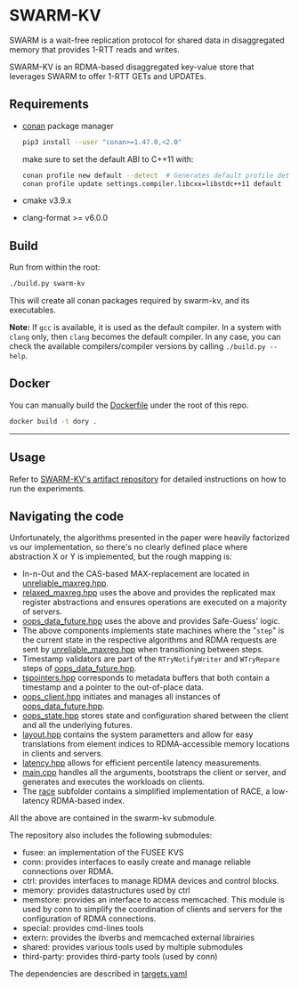 # SWARM-KV

SWARM is a wait-free replication protocol for shared data in disaggregated memory that provides 1-RTT reads and writes.

SWARM-KV is an RDMA-based disaggregated key-value store that leverages SWARM to offer 1-RTT GETs and UPDATEs.

## Requirements

- [conan](https://conan.io/) package manager
    ```sh
    pip3 install --user "conan>=1.47.0,<2.0"
    ```

    make sure to set the default ABI to C++11 with:

    ```sh
    conan profile new default --detect  # Generates default profile detecting GCC and sets old ABI
    conan profile update settings.compiler.libcxx=libstdc++11 default  # Sets libcxx to C++11 ABI
    ```

- cmake v3.9.x
- clang-format >= v6.0.0

## Build

Run from within the root:

```sh
./build.py swarm-kv
```

This will create all conan packages required by swarm-kv, and its executables.

__Note:__ If `gcc` is available, it is used as the default compiler. In a system with `clang` only, then `clang` becomes the default compiler. In any case, you can check the available compilers/compiler versions by calling `./build.py --help`.

## Docker

You can manually build the [Dockerfile](https://github.com/LPD-EPFL/swarm-kv/blob/master/Dockerfile) under the root of this repo.

```sh
docker build -t dory .
```
---


## Usage

Refer to [SWARM-KV's artifact repository](https://github.com/LPD-EPFL/swarm-artifacts) for detailed instructions on how to run the experiments.


## Navigating the code

Unfortunately, the algorithms presented in the paper were heavily factorized vs our implementation, so there's no clearly defined place where abstraction X or Y is implemented, but the rough mapping is:
- In-n-Out and the CAS-based MAX-replacement are located in [unreliable_maxreg.hpp](swarm-kv/src/unreliable_maxreg.hpp).
- [relaxed_maxreg.hpp](swarm-kv/src/relaxed_maxreg.hpp) uses the above and provides the replicated max register abstractions and ensures operations are executed on a majority of servers.
- [oops_data_future.hpp](swarm-kv/src/oops_data_future.hpp) uses the above and provides Safe-Guess' logic.
- The above components implements state machines where the "`step`" is the current state in the respective algorithms and RDMA requests are sent by [unreliable_maxreg.hpp](swarm-kv/src/unreliable_maxreg.hpp) when transitioning between steps.
- Timestamp validators are part of the `RTryNotifyWriter` and `WTryRepare` steps of [oops_data_future.hpp](swarm-kv/src/oops_data_future.hpp).
- [tspointers.hpp](swarm-kv/src/tspointers.hpp) corresponds to metadata buffers that both contain a timestamp and a pointer to the out-of-place data.
- [oops_client.hpp](swarm-kv/src/oops_client.hpp) initiates and manages all instances of [oops_data_future.hpp](swarm-kv/src/oops_data_future.hpp).
- [oops_state.hpp](swarm-kv/src/oops_state.hpp) stores state and configuration shared between the client and all the underlying futures.
- [layout.hpp](swarm-kv/src/layout.hpp) contains the system parametters and allow for easy translations from element indices to RDMA-accessible memory locations in clients and servers.
- [latency.hpp](swarm-kv/src/latency.hpp) allows for efficient percentile latency measurements.
- [main.cpp](swarm-kv/src/main.cpp) handles all the arguments, bootstraps the client or server, and generates and executes the workloads on clients.
- The [race](swarm-kv/src/race) subfolder contains a simplified implementation of RACE, a low-latency RDMA-based index.

All the above are contained in the swarm-kv submodule.

The repository also includes the following submodules:
- fusee: an implementation of the FUSEE KVS
- conn: provides interfaces to easily create and manage reliable connections over RDMA.
- ctrl: provides interfaces to manage RDMA devices and control blocks.
- memory: provides datastructures used by ctrl
- memstore: provides an interface to access memcached. This module is used by conn to simplify the coordination of clients and servers for the configuration of RDMA connections.
- special: provides cmd-lines tools
- extern: provides the ibverbs and memcached external librairies
- shared: provides various tools used by multiple submodules
- third-party: provides third-party tools (used by conn)

The dependencies are described in [targets.yaml](targets.yaml)
